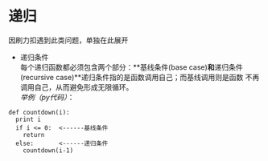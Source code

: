 # 递归
因刷力扣遇到此类问题，单独在此展开
* 递归条件  
每个递归函数都必须包含两个部分：**基线条件(base case)**和**递归条件(recursive case)**递归条件指的是函数调用自己；而基线调用则是函数
不再调用自己，从而避免形成无限循环。  
*举例（py代码）*：  
```
def countdown(i):
  print i
  if i <= 0:  <------基线条件
    return
  else:       <------递归条件
    countdown(i-1)
```
